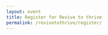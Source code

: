 ```yaml
---
layout: event
title: Register for Revive to thrive
permalink: /revivetothrive/register/
---
```


<!-- <form accept-charset="UTF-8" action="https://getform.io/f/02c0234f-a544-4a79-818a-b0526c559077" method="POST" enctype="multipart/form-data" target="_blank">
    <input type="email" name="email" placeholder="Your Email">
    <input type="text" name="name" placeholder="Your Name">
    <input type="text" name="message" placeholder="Your Message">
    <button type="submit" onclick="onSubmit()">Send</button>
</form>
<script>
    function onSubmit(){
        setTimeout(function() {
            window.location.href = 'https://kalosforms.com/beautifulminds/46dc66f6-6a30-4fa7-afe6-b1df60e8c90b';
        }, 500);
    }
</script> -->

<script type="text/javascript" src="https://form.jotform.com/jsform/212542391147452"></script>
